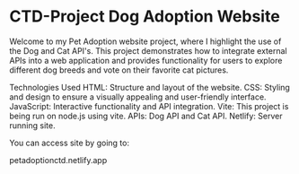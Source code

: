# CTD-Project Dog Adoption Website

Welcome to my Pet Adoption website project, where I highlight the use of the Dog and Cat API's. 
This project demonstrates how to integrate external APIs into a web application and provides functionality for users to explore different dog breeds and vote on their favorite cat pictures.

Technologies Used
HTML: Structure and layout of the website.
CSS: Styling and design to ensure a visually appealing and user-friendly interface.
JavaScript: Interactive functionality and API integration.
Vite: This project is being run on node.js using vite. 
APIs: Dog API and Cat API.
Netlify: Server running site. 

You can access site by going to: 

petadoptionctd.netlify.app


